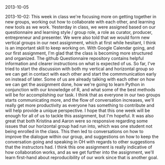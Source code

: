 2013-10-05


2013-10-02: This week in class we're focusing more on getting together in new groups, working out how to collaborate with each other, and learning new tools as we work. Yesterday in class, we were assigned based on our questionnaire and learning style / group role, a role as curator, producer, entrepreneur and presenter. We were also told that we would form new vertical groups in our next assignment, which at first while hesitant, I think is an important skill to keep working on. With Google Calendar going, and our first assignment, I'm glad that the class is becoming more structured and organized. The github Questionnaire repository contains helpful information and clearer instructions on what is expected of us. So far, I've tried to start the discussion with both my vertical and horizontal group so we can get in contact with each other and start the commmunication early on instead of later. Some of us are already talking with each other on how we can get the assignment done, how we're going to learn Python in conjunction with our knowledge of R, and what some of the best methods will be for accomplishing our task. I think that as everyone in our two groups starts communicating more, and the flow of conversation increases, we'll really get more productivity as everyone has something to contribute and will help provide a unique perspective. I hope that this one week will be enough for all of us to tackle this assignment, but I'm hopeful. It was also great that both Kristina and Aaron were so responsive regarding some issues that our horizontal group had run into, which was one student not being enrolled in the class. This then led to conversations on how to improve the dialogue within our group, and suggestions on how to keep the conversation going and speaking in OH with regards to other suggestions that the instructors had. I think this one assignment is really indicative of how collaboration works, and as we get further into the assignment, we'll learn first-hand about reproducibility of our work since that is another goal. 
